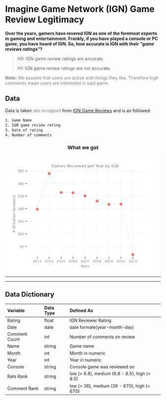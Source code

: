 # Imagine Game Network (IGN) Game Review Legitimacy

 **Over the years, gamers have revered IGN as one of the foremost experts in gaming and entertainment. Frankly, if you have played a console or PC game, you have heard of IGN. So, how accurate is IGN with their *"game reviews ratings"*?**

>H0: IGN game review ratings are accurate.

>H1: IGN game review ratings are not accurate.

<font color="grey">**Note:**  We assume that users are active with things they like. Therefore high comments mean users are interested in said game.</font> 


## Data

Data is taken <font color="grey">*aka scrapped*</font> from [IGN Game Reviews](https://www.ign.com/reviews/games) and is as followed:

    1. Game Name 
    2. IGN game review rating
    3. Date of rating
    4. Number of comments 

<h3 align = "center" color =grey> What we got </h3>

<p align = "center">
<img src = "img/game_reviewed.png" width="500"></img>
</p>

---

---

## Data Dictionary

|Variable|Data Type|Defined As|
|:--------|:----------|:-------|
|Rating|float|IGN Reviewer Rating|
|Date|date|date formate(year-month-day)|
|Comment Count|int|Number of comments on review|
|Name|string|Game name|
|Month|int|Month in numeric|
|Year|int|Year in numeric|
|Console|string|Console game was reviewed on|
|Rate Rank|string|low (> 6.8), medium (6.8 - 8.5), high (< 8.5)|
|Comment Rank|string|low (> 36), medium (36 - 670), high (< 670)|
